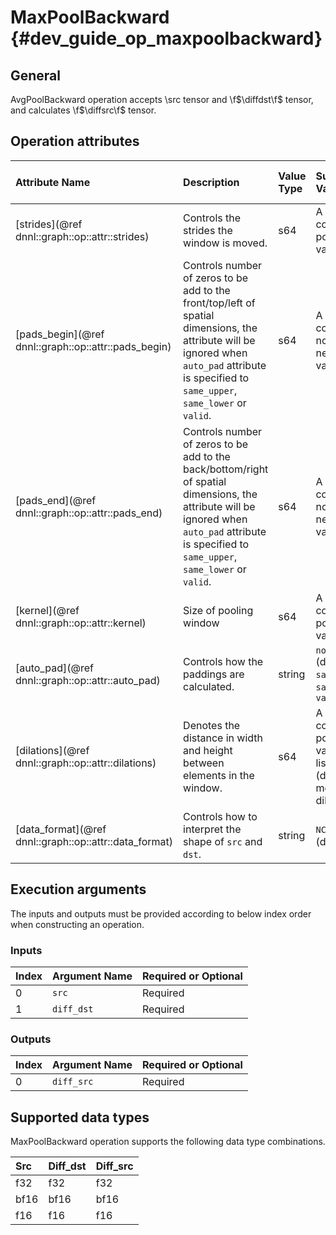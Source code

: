 MaxPoolBackward {#dev_guide_op_maxpoolbackward}
===============================================

## General

AvgPoolBackward operation accepts \src tensor and \f$\diffdst\f$ tensor, and
calculates \f$\diffsrc\f$ tensor.

## Operation attributes

| Attribute Name                                         | Description                                                                                                                                                                                       | Value Type | Supported Values                                                                  | Required or Optional |
|:-------------------------------------------------------|:--------------------------------------------------------------------------------------------------------------------------------------------------------------------------------------------------|:-----------|:----------------------------------------------------------------------------------|:---------------------|
| [strides](@ref dnnl::graph::op::attr::strides)         | Controls the strides the window is moved.                                                                                                                                                         | s64        | A s64 list containing positive values                                             | Required             |
| [pads_begin](@ref dnnl::graph::op::attr::pads_begin)   | Controls number of zeros to be add to the front/top/left of spatial dimensions, the attribute will be ignored when `auto_pad` attribute is specified to `same_upper`, `same_lower` or `valid`.    |s64 | A s64 list containing non-negative values                                                 | Required             |
| [pads_end](@ref dnnl::graph::op::attr::pads_end)       | Controls number of zeros to be add to the back/bottom/right of spatial dimensions, the attribute will be ignored when `auto_pad` attribute is specified to `same_upper`, `same_lower` or `valid`. | s64        | A s64 list containing non-negative values                                         | Required             |
| [kernel](@ref dnnl::graph::op::attr::kernel)           | Size of pooling window                                                                                                                                                                            | s64        | A s64 list containing positive values                                             | Required             |
| [auto_pad](@ref dnnl::graph::op::attr::auto_pad)       | Controls how the paddings are calculated.                                                                                                                                                         | string     | `none` (default), `same_upper`, `same_lower`, `valid`                             | Optional             |
| [dilations](@ref dnnl::graph::op::attr::dilations)     | Denotes the distance in width and height between elements in the window.                                                                                                                          | s64        | A s64 list containing positive values, a list of `1`s (default) means no dilation | Optional             |
| [data_format](@ref dnnl::graph::op::attr::data_format) | Controls how to interpret the shape of `src` and `dst`.                                                                                                                                           | string     | `NCX`, `NXC` (default)                                                            | Optional             |

## Execution arguments

The inputs and outputs must be provided according to below index order when
constructing an operation.

### Inputs

| Index | Argument Name | Required or Optional |
|:------|:--------------|:---------------------|
| 0     | `src`         | Required             |
| 1     | `diff_dst`    | Required             |

### Outputs

| Index | Argument Name | Required or Optional |
|:------|:--------------|:---------------------|
| 0     | `diff_src`    | Required             |

## Supported data types

MaxPoolBackward operation supports the following data type combinations.

| Src  | Diff_dst | Diff_src |
|:-----|:---------|:---------|
| f32  | f32      | f32      |
| bf16 | bf16     | bf16     |
| f16  | f16      | f16      |
